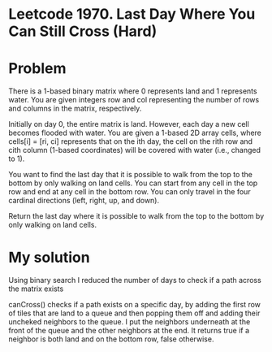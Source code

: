 # Leetcode 1970. Last Day Where You Can Still Cross (Hard)


# Problem

There is a 1-based binary matrix where 0 represents land and 1 represents water. You are given integers row and col representing the number of rows and columns in the matrix, respectively.

Initially on day 0, the entire matrix is land. However, each day a new cell becomes flooded with water. You are given a 1-based 2D array cells, where cells[i] = [ri, ci] represents that on the ith day, the cell on the rith row and cith column (1-based coordinates) will be covered with water (i.e., changed to 1).

You want to find the last day that it is possible to walk from the top to the bottom by only walking on land cells. You can start from any cell in the top row and end at any cell in the bottom row. You can only travel in the four cardinal directions (left, right, up, and down).

Return the last day where it is possible to walk from the top to the bottom by only walking on land cells.

# My solution

Using binary search I reduced the number of days to check if a path across the matrix exists

canCross() checks if a path exists on a specific day, by adding the first row of tiles that are land to a queue and then popping them off and adding their uncheked neighbors to the queue. I put the neighbors underneath at the front of the queue and the other neighbors at the end. It returns true if a neighbor is both land and on the bottom row, false otherwise.
